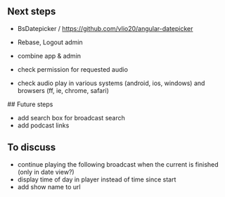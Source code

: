## Next steps

* BsDatepicker / https://github.com/vlio20/angular-datepicker
* Rebase, Logout admin
* combine app & admin

* check permission for requested audio
* check audio play in various systems (android, ios, windows) and browsers (ff, ie, chrome, safari)

## Future steps

* add search box for broadcast search
* add podcast links

## To discuss

* continue playing the following broadcast when the current is finished (only in date view?)
* display time of day in player instead of time since start
* add show name to url
